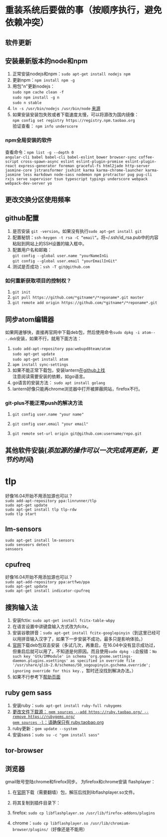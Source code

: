 # 重装系统后要做的事（按顺序执行，避免依赖冲突）

## 软件更新

## 安装最新版本的node和npm

1. 正常安装nodejs和npm：`sudo apt-get install nodejs npm`
2. 更新npm：`npm install npm -g`
3. 用包"n"更新nodejs：<br>
  `sudo npm cache clean -f`<br>
  `sudo npm install -g n`<br>
  `sudo n stable`
4. `ln -s /usr/bin/nodejs /usr/bin/node` [来源](http://stackoverflow.com/questions/26320901/cannot-install-nodejs-usr-bin-env-node-no-such-file-or-directory)
5. 如果安装安装包失败或者下载速度太慢，可以将源改为国内镜像：<br>
  `npm config set registry https://registry.npm.taobao.org`<br>
  验证查看： `npm info underscore`

### npm全局安装的软件

查看命令：`npm list -g --depth 0`<br>
`angular-cli babel babel-cli babel-eslint bower browser-sync coffee-script cross-spawn-async eslint eslint-plugin-promise eslint-plugin-react express-generator foreman graceful-fs html2jade http-server jasmine-core jstransformer jsxhint karma karma-chrome-launcher karma-jasmine less markdown node-sass nodemon npm protractor pug pug-cli rxjs serve supervisor tsun typescript typings underscore webpack webpack-dev-server yo`

## 更改交换分区使用频率

## github配置

1. 是否安装 `git -version`。如果没有执行`sudo apt-get install git`
2. 配置秘钥：`ssh-keygen -t rsa -C “email”`。将~/.ssh/id_rsa.pub中的内容粘贴到网站上的SSH设置的输入框中。
3. 配置用户名和邮箱：<br>
  `git config --global user.name "yourNameInGi`<br>
  `git config --global user.email "yourEmailInGit"`
4. 测试是否成功：`ssh -T git@github.com`

### 如何重新获取项目的控制权？

1. `git init`
2. `git pull https://github.com/*gitname*/*reponame*.git master`
3. `git remote add origin https://github.com/*gitname*/*reponame*.git`

## 同步atom编辑器

如果网速够快，直接再官网中下载deb包，然后使用命令`sudo dpkg -i atom---.deb`安装，如果不行，就用下面方法：

1. `sudo add-apt-repository ppa:webupd8team/atom`<br>
  `sudo apt-get update`<br>
  `sudo apt-get install atom`
2. `apm install sync-settings`
3. 如果不能正常下载包，安装lantern[在github上找](https://github.com/getlantern/lantern/)<br>
  注意阅读需要安装的依赖，如go语言。
4. go语言的安装方法： `sudo apt install golang`
5. lantern好像只能再chrome浏览器中打开被屏蔽网站，firefox不行。

### git-plus不能正常push的解决方法

1. `git config user.name "your name"`

2. `git config user.email "your email"`

3. `git remote set-url origin git@github.com:username/repo.git`

## 其他软件安装(_添加源的操作可以一次完成再更新，更节约时间_)

# tlp

好像16.04开始不用添加源也可以？<br>
`sudo add-apt-repository ppa:linrunner/tlp`<br>
`sudo apt-get update`<br>
`sudo apt-get install tlp tlp-rdw`<br>
`sudo tlp start`

## lm-sensors

`sudo apt-get install lm-sensors`<br>
`sudo senseors detect`<br>
`senseors`

## cpufreq

好像16.04开始不用添加源也可以？<br>
`sudo apt-add-repository ppa:artfwo/ppa`<br>
`sudo apt-get update`<br>
`sudo apt-get install indicator-cpufreq`

## 搜狗输入法

1. 安装fctix: `sudo apt-get install fcitx-table-wbpy`
2. 在语言设置中讲键盘输入方式改为fcitx。
3. 安装谷歌拼音：`sudo apt-get install fcitx-googlepinyin`（到这里已经可以用拼音输入汉字了，如果下一步安装不成功，最多只是影响体验。）
4. [官网](http://pinyin.sogou.com/linux/)下载deb包双击安装（多试几次，再重启，在16.04中没有显示成功过，但重启后就可以用了。不知道是何原因。而且使用`sudo dpkg -i`会报错：`No such key 'Gtk/IMModule' in schema 'org.gnome.settings-daemon.plugins.xsettings' as specified in override file '/usr/share/glib-2.0/schemas/50_sogoupinyin.gschema.override'; ignoring override for this key.`，暂时还没找到解决办法。）
5. 如果不行参考下[帮助页面](http://pinyin.sogou.com/linux/help.php)

## ruby gem sass

1. 安装ruby：`sudo apt-get install ruby-full rubygems`
2. [更改文件下载源： `gem sources --add https://ruby.taobao.org/ --remove https://rubygems.org/`<br>
  `gem sources -l`：请确保只有 ruby.taobao.org](https://ruby-china.org/topics/13086)
3. ruby更新：`gem update --system`
4. 安装sass：`sudo su -c "gem install sass"`

## tor-browser

## 浏览器

gmail账号登陆chrome和firefox同步。 为firefox和chrome安装 flashplayer：

1. 在[官网](https://get.adobe.com/flashplayer/?loc=cn)下载（需要翻墙）包，解压后找到libflashplayer.so文件。
2. 将其复制到插件目录下：

  1. firefox: `sudo cp libflashplayer.so /usr/lib/firefox-addons/plugins`
  2. chrome：`sudo cp libflashplayer.so /usr/lib/chromium-browser/plugins/`（好像还是不能用）
